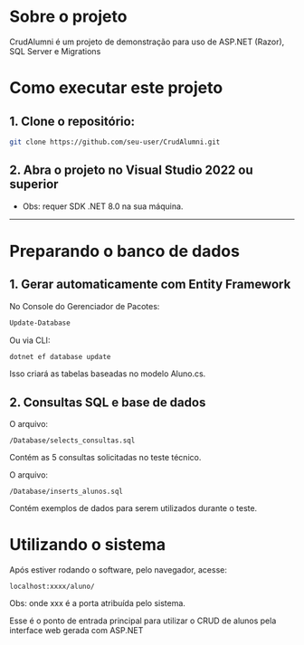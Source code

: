 # Sobre o projeto

CrudAlumni é um projeto de demonstração para uso de ASP.NET (Razor), SQL Server e Migrations

# Como executar este projeto

## 1. **Clone o repositório:**

```bash
git clone https://github.com/seu-user/CrudAlumni.git
```

## 2. **Abra o projeto no Visual Studio 2022 ou superior**
- Obs: requer SDK .NET 8.0 na sua máquina.


---


# Preparando o banco de dados

## 1. **Gerar automaticamente com Entity Framework**
No Console do Gerenciador de Pacotes:

```powershell
Update-Database
```
Ou via CLI:

```bash
dotnet ef database update
```
Isso criará as tabelas baseadas no modelo Aluno.cs.


## 2. **Consultas SQL e base de dados**

O arquivo:
```pgsql
/Database/selects_consultas.sql
```
Contém as 5 consultas solicitadas no teste técnico.

O arquivo:
```pgsql
/Database/inserts_alunos.sql
```
Contém exemplos de dados para serem utilizados durante o teste.

# **Utilizando o sistema**

Após estiver rodando o software, pelo navegador, acesse:
```pgsql
localhost:xxxx/aluno/
```
Obs: onde xxx é a porta atribuída pelo sistema.

Esse é o ponto de entrada principal para utilizar o CRUD de alunos pela interface web gerada com ASP.NET
